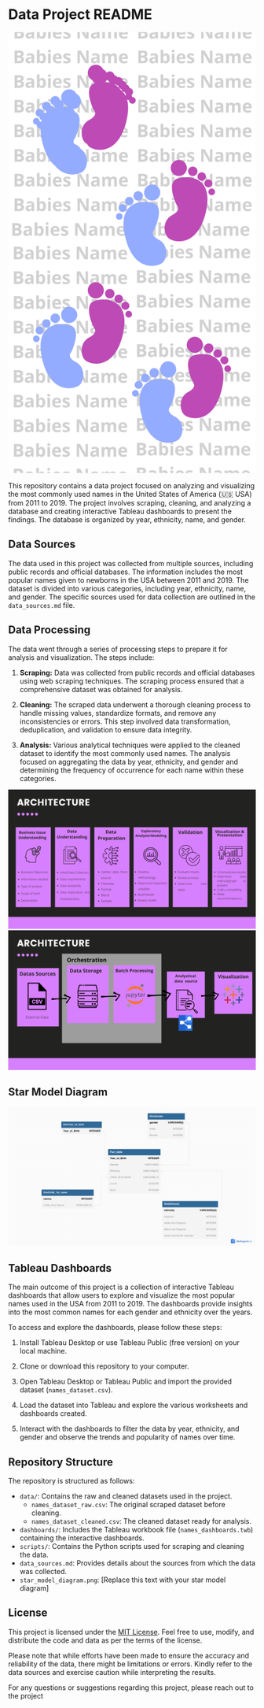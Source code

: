 # Data Project README
![Image Caption](Babysname.png)

This repository contains a data project focused on analyzing and visualizing the most commonly used names in the United States of America (🇺🇸 USA) from 2011 to 2019. The project involves scraping, cleaning, and analyzing a database and creating interactive Tableau dashboards to present the findings. The database is organized by year, ethnicity, name, and gender.

## Data Sources

The data used in this project was collected from multiple sources, including public records and official databases. The information includes the most popular names given to newborns in the USA between 2011 and 2019. The dataset is divided into various categories, including year, ethnicity, name, and gender. The specific sources used for data collection are outlined in the `data_sources.md` file.

## Data Processing

The data went through a series of processing steps to prepare it for analysis and visualization. The steps include:

1. **Scraping:** Data was collected from public records and official databases using web scraping techniques. The scraping process ensured that a comprehensive dataset was obtained for analysis.

2. **Cleaning:** The scraped data underwent a thorough cleaning process to handle missing values, standardize formats, and remove any inconsistencies or errors. This step involved data transformation, deduplication, and validation to ensure data integrity.

3. **Analysis:** Various analytical techniques were applied to the cleaned dataset to identify the most commonly used names. The analysis focused on aggregating the data by year, ethnicity, and gender and determining the frequency of occurrence for each name within these categories.

![Architecture](ar_1.png)
![Architecture](ar_2.png)

## Star Model Diagram

![Star Model Diagram](DBL_Names-1.png)

## Tableau Dashboards

The main outcome of this project is a collection of interactive Tableau dashboards that allow users to explore and visualize the most popular names used in the USA from 2011 to 2019. The dashboards provide insights into the most common names for each gender and ethnicity over the years.

To access and explore the dashboards, please follow these steps:

1. Install Tableau Desktop or use Tableau Public (free version) on your local machine.

2. Clone or download this repository to your computer.

3. Open Tableau Desktop or Tableau Public and import the provided dataset (`names_dataset.csv`).

4. Load the dataset into Tableau and explore the various worksheets and dashboards created.

5. Interact with the dashboards to filter the data by year, ethnicity, and gender and observe the trends and popularity of names over time.

## Repository Structure

The repository is structured as follows:

- `data/`: Contains the raw and cleaned datasets used in the project.
  - `names_dataset_raw.csv`: The original scraped dataset before cleaning.
  - `names_dataset_cleaned.csv`: The cleaned dataset ready for analysis.
- `dashboards/`: Includes the Tableau workbook file (`names_dashboards.twb`) containing the interactive dashboards.
- `scripts/`: Contains the Python scripts used for scraping and cleaning the data.
- `data_sources.md`: Provides details about the sources from which the data was collected.
- `star_model_diagram.png`: [Replace this text with your star model diagram]

## License

This project is licensed under the [MIT License](LICENSE). Feel free to use, modify, and distribute the code and data as per the terms of the license.

Please note that while efforts have been made to ensure the accuracy and reliability of the data, there might be limitations or errors. Kindly refer to the data sources and exercise caution while interpreting the results.

For any questions or suggestions regarding this project, please reach out to the project
